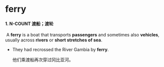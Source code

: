 # ferry

#### 1. N-COUNT 渡船；渡轮

​	A **ferry** is a boat that transports **passengers** and sometimes also **vehicles**, usually across **rivers** or **short stretches of sea**.

- They had recrossed the River Gambia by **ferry**.

  他们乘渡船再次穿过冈比亚河。